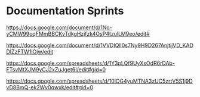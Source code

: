 # Documentation Sprints

https://docs.google.com/document/d/1No-yCMW99oqFMmBBCKvTdkgHzjfzk4OsP4tzulLM9eo/edit#

https://docs.google.com/document/d/1VVDIQlI0s7Ny9H9D267AnjtijVD_KADDlZzFTW1IOjw/edit

https://docs.google.com/spreadsheets/d/1Y3pLQf9UyXsOdR6rDAb-FTsvMtXJM9yCJ2xZuJget6I/edit#gid=0

https://docs.google.com/spreadsheets/d/10lOG4yuMTNA3zUC5zrtV5S1j9DvD8BmQ-ek2Wv0qwxk/edit#gid=0
